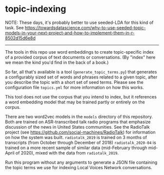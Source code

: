 # topic-indexing

NOTE:  These days, it's probably better to use seeded-LDA for this kind of task.
See https://towardsdatascience.com/why-to-use-seeded-topic-models-in-your-next-project-and-how-to-implement-them-in-r-8502d15d6e8d

---

The tools in this repo use word embeddings to create topic-specific index of a provided corpus of text documents
or conversations.  (By "index" here we mean the kind you'd find in the back of a book.)

So far, all that's available is a tool (`generate_topic_terms.py`) that generates a configurably 
sized set of words and phrases related to a given topic, after you describe the topic with a short
set of seed terms.  Please see the configuration file `topics.yml` for more information on how this works.

This tool does not use the corpus that you intend to index, but it
references a word embedding model that may be trained partly or entirely on the corpus.  

There are two word2vec models in the `models` directory of this repository.   Both are trained on
ASR-transcribed talk radio programs that emphasize discussion of the news in United States communities.
See the RadioTalk project (see https://github.com/social-machines/RadioTalk) for information
on how the system was built.
`radiotalk_2019` is trained on 3 months of transcripts (from October through December of 2018)
`radiotalk_2020-04` is trained on a more recent sample of similar
data (mid-February through mid-April of 2020), mixed with the data from `radiotalk_2019`.

Run this program without any arguments to generate a JSON file containing the topic terms we
use for indexing Local Voices Network conversations.
